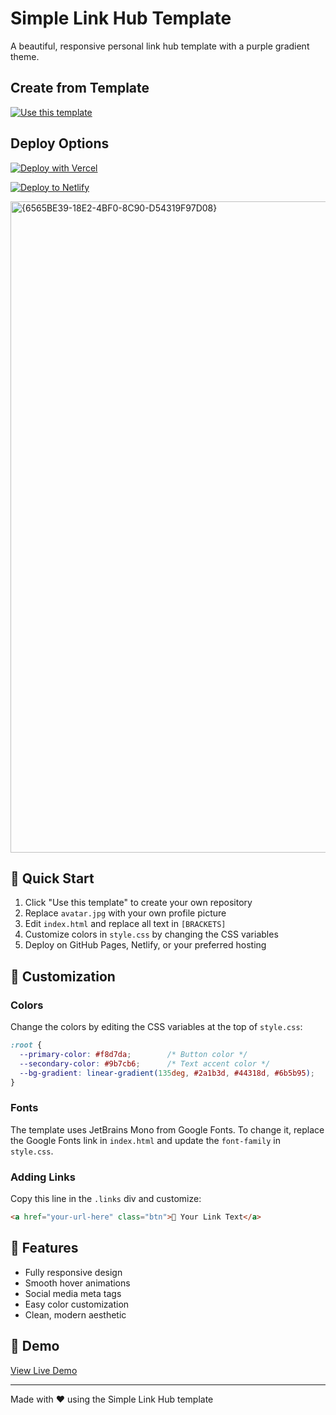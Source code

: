 # Simple Link Hub Template
A beautiful, responsive personal link hub template with a purple gradient theme.

## Create from Template
[![Use this template](https://img.shields.io/badge/Use_this_template-2ea043?style=for-the-badge&logo=github&logoColor=white)](https://github.com/new?template_name=Simple-Link-Hub-Template&template_owner=CloveTwilight3)

## Deploy Options
[![Deploy with Vercel](https://vercel.com/button)](https://vercel.com/new/clone?repository-url=https%3A%2F%2Fgithub.com%2FCloveTwilight3%2FSimple-Link-Hub-Template)

[![Deploy to Netlify](https://www.netlify.com/img/deploy/button.svg)](https://app.netlify.com/start/deploy?repository=https://github.com/CloveTwilight3/Simple-Link-Hub-Template)

<img width="1920" height="1042" alt="{6565BE39-18E2-4BF0-8C90-D54319F97D08}" src="https://github.com/user-attachments/assets/bd59fbd6-50cd-4f14-b26c-6aeaa6447e9a" />


## 🚀 Quick Start

1. Click "Use this template" to create your own repository
2. Replace `avatar.jpg` with your own profile picture
3. Edit `index.html` and replace all text in `[BRACKETS]`
4. Customize colors in `style.css` by changing the CSS variables
5. Deploy on GitHub Pages, Netlify, or your preferred hosting

## 🎨 Customization

### Colors
Change the colors by editing the CSS variables at the top of `style.css`:
```css
:root {
  --primary-color: #f8d7da;        /* Button color */
  --secondary-color: #9b7cb6;      /* Text accent color */
  --bg-gradient: linear-gradient(135deg, #2a1b3d, #44318d, #6b5b95);
}
```

### Fonts
The template uses JetBrains Mono from Google Fonts. To change it, replace the Google Fonts link in `index.html` and update the `font-family` in `style.css`.

### Adding Links
Copy this line in the `.links` div and customize:
```html
<a href="your-url-here" class="btn">🔗 Your Link Text</a>
```

## 📱 Features
- Fully responsive design
- Smooth hover animations
- Social media meta tags
- Easy color customization
- Clean, modern aesthetic

## 🌟 Demo
[View Live Demo](https://clovetwilight3.co.uk)

---
Made with ❤️ using the Simple Link Hub template
